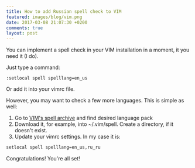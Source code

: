 ```yaml
---
title: How to add Russian spell check to VIM
featured: images/blog/vim.png
date: 2017-03-08 21:07:30 +0200
comments: true
layout: post
---
```


You can implement a spell check in your VIM installation in a moment, it you need it (I do).

Just type a command:

```
:setlocal spell spelllang=en_us
```

Or add it into your vimrc file.

However, you may want to check a few more languages. This is simple as well:

1.  Go to [VIM's spell archive](http://ftp.vim.org/vim/runtime/spell/) and find desired language pack
2.  Download it, for example, into ~/.vim/spell. Create a directory, if it doesn't exist.
3.  Update your vimrc settings. In my case it is:

``` bash
setlocal spell spelllang=en_us,ru_ru
```


Congratulations! You're all set!

